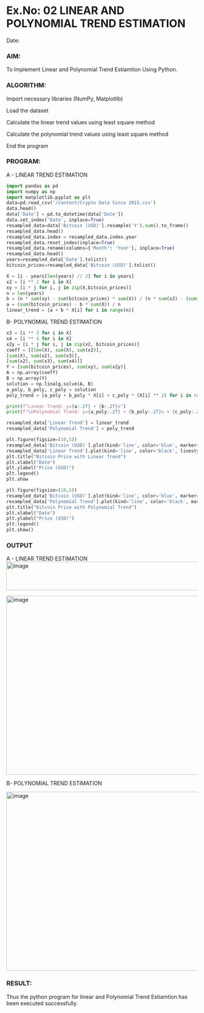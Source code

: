 # Ex.No: 02 LINEAR AND POLYNOMIAL TREND ESTIMATION
Date:
### AIM:
To Implement Linear and Polynomial Trend Estiamtion Using Python.

### ALGORITHM:
Import necessary libraries (NumPy, Matplotlib)

Load the dataset

Calculate the linear trend values using least square method

Calculate the polynomial trend values using least square method

End the program
### PROGRAM:
A - LINEAR TREND ESTIMATION
```python
import pandas as pd
import numpy as np
import matplotlib.pyplot as plt
data=pd.read_csv('/content/Crypto Data Since 2015.csv')
data.head()
data['Date'] = pd.to_datetime(data['Date'])
data.set_index('Date', inplace=True)
resampled_data=data['Bitcoin (USD)'].resample('Y').sum().to_frame()
resampled_data.head()
resampled_data.index = resampled_data.index.year
resampled_data.reset_index(inplace=True)
resampled_data.rename(columns={'Month': 'Year'}, inplace=True)
resampled_data.head()
years=resampled_data['Date'].tolist()
bitcoin_prices=resampled_data['Bitcoin (USD)'].tolist()

X = [i - years[len(years) // 2] for i in years]
x2 = [i ** 2 for i in X]
xy = [i * j for i, j in zip(X,bitcoin_prices)]
n = len(years)
b = (n * sum(xy) - sum(bitcoin_prices) * sum(X)) / (n * sum(x2) - (sum(X) ** 2))
a = (sum(bitcoin_prices) - b * sum(X)) / n
linear_trend = [a + b * X[i] for i in range(n)]
```
B- POLYNOMIAL TREND ESTIMATION
```python
x3 = [i ** 3 for i in X]
x4 = [i ** 4 for i in X]
x2y = [i * j for i, j in zip(x2, bitcoin_prices)]
coeff = [[len(X), sum(X), sum(x2)],
[sum(X), sum(x2), sum(x3)],
[sum(x2), sum(x3), sum(x4)]]
Y = [sum(bitcoin_prices), sum(xy), sum(x2y)]
A = np.array(coeff)
B = np.array(Y)
solution = np.linalg.solve(A, B)
a_poly, b_poly, c_poly = solution
poly_trend = [a_poly + b_poly * X[i] + c_poly * (X[i] ** 2) for i in range(n)]

print(f"Linear Trend: y={a:.2f} + {b:.2f}x")
print(f"\nPolynomial Trend: y={a_poly:.2f} + {b_poly:.2f}x + {c_poly:.2f}x²")

resampled_data['Linear Trend'] = linear_trend
resampled_data['Polynomial Trend'] = poly_trend

plt.figure(figsize=(10,5))
resampled_data['Bitcoin (USD)'].plot(kind='line', color='blue', marker='o', label='Bitcoin (USD)')
resampled_data['Linear Trend'].plot(kind='line', color='black', linestyle='--', label='Linear Trend')
plt.title("Bitcoin Price with Linear Trend")
plt.xlabel("Date")
plt.ylabel("Price (USD)")
plt.legend()
plt.show

plt.figure(figsize=(10,5))
resampled_data['Bitcoin (USD)'].plot(kind='line', color='blue', marker='o', label='Bitcoin (USD)')
resampled_data['Polynomial Trend'].plot(kind='line', color='black', marker='o', label='Polynomial Trend')
plt.title("Bitcoin Price with Polynomial Trend")
plt.xlabel("Date")
plt.ylabel("Price (USD)")
plt.legend()
plt.show()
```
### OUTPUT
A - LINEAR TREND ESTIMATION
<img width="581" height="75" alt="image" src="https://github.com/user-attachments/assets/14c9f680-30d5-4047-8dd5-35ce10d423b2" />

<img width="833" height="470" alt="image" src="https://github.com/user-attachments/assets/ad57c6c9-c4cb-4a9f-8c89-a1be3560f83c" />

B- POLYNOMIAL TREND ESTIMATION

<img width="833" height="470" alt="image" src="https://github.com/user-attachments/assets/415efb60-d4ff-455c-a760-c3b76cefa3f7" />

### RESULT:
Thus the python program for linear and Polynomial Trend Estiamtion has been executed successfully.
